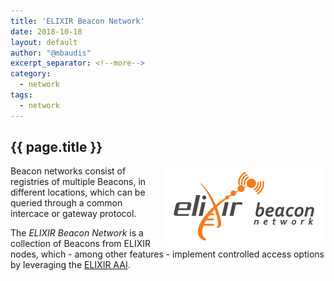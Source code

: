```yaml
---
title: 'ELIXIR Beacon Network'
date: 2018-10-18
layout: default
author: "@mbaudis"
excerpt_separator: <!--more-->
category:
  - network
tags:
  - network
---
```


## {{ page.title }}

<img style="float: right;" src="/assets/img/logo_beacon-network.png" />

Beacon networks consist of registries of multiple Beacons, in different locations, which can be queried through a common intercace or gateway protocol.

The _ELIXIR Beacon Network_ is a collection of Beacons from ELIXIR nodes, which - among other features - implement controlled access options by leveraging the [ELIXIR AAI](https://www.elixir-europe.org/services/compute/aai).

<!--more-->

